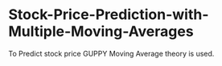 # Stock-Price-Prediction-with-Multiple-Moving-Averages
To Predict stock price GUPPY Moving Average theory is used. 
